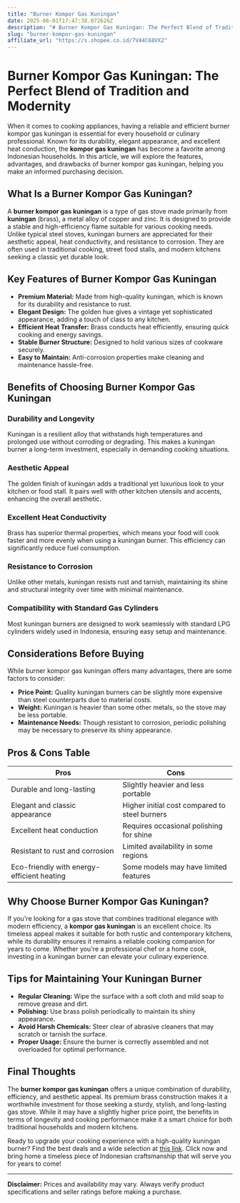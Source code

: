 ```yaml
---
title: "Burner Kompor Gas Kuningan"
date: 2025-06-01T17:47:38.072626Z
description: "# Burner Kompor Gas Kuningan: The Perfect Blend of Tradition and Modernity..."
slug: "burner-kompor-gas-kuningan"
affiliate_url: "https://s.shopee.co.id/7V44C68VX2"
---
```

# Burner Kompor Gas Kuningan: The Perfect Blend of Tradition and Modernity

When it comes to cooking appliances, having a reliable and efficient burner kompor gas kuningan is essential for every household or culinary professional. Known for its durability, elegant appearance, and excellent heat conduction, the **kompor gas kuningan** has become a favorite among Indonesian households. In this article, we will explore the features, advantages, and drawbacks of burner kompor gas kuningan, helping you make an informed purchasing decision.

## What Is a Burner Kompor Gas Kuningan?

A **burner kompor gas kuningan** is a type of gas stove made primarily from **kuningan** (brass), a metal alloy of copper and zinc. It is designed to provide a stable and high-efficiency flame suitable for various cooking needs. Unlike typical steel stoves, kuningan burners are appreciated for their aesthetic appeal, heat conductivity, and resistance to corrosion. They are often used in traditional cooking, street food stalls, and modern kitchens seeking a classic yet durable look.

## Key Features of Burner Kompor Gas Kuningan

- **Premium Material:** Made from high-quality kuningan, which is known for its durability and resistance to rust.
- **Elegant Design:** The golden hue gives a vintage yet sophisticated appearance, adding a touch of class to any kitchen.
- **Efficient Heat Transfer:** Brass conducts heat efficiently, ensuring quick cooking and energy savings.
- **Stable Burner Structure:** Designed to hold various sizes of cookware securely.
- **Easy to Maintain:** Anti-corrosion properties make cleaning and maintenance hassle-free.

## Benefits of Choosing Burner Kompor Gas Kuningan

### Durability and Longevity

Kuningan is a resilient alloy that withstands high temperatures and prolonged use without corroding or degrading. This makes a kuningan burner a long-term investment, especially in demanding cooking situations.

### Aesthetic Appeal

The golden finish of kuningan adds a traditional yet luxurious look to your kitchen or food stall. It pairs well with other kitchen utensils and accents, enhancing the overall aesthetic.

### Excellent Heat Conductivity

Brass has superior thermal properties, which means your food will cook faster and more evenly when using a kuningan burner. This efficiency can significantly reduce fuel consumption.

### Resistance to Corrosion

Unlike other metals, kuningan resists rust and tarnish, maintaining its shine and structural integrity over time with minimal maintenance.

### Compatibility with Standard Gas Cylinders

Most kuningan burners are designed to work seamlessly with standard LPG cylinders widely used in Indonesia, ensuring easy setup and maintenance.

## Considerations Before Buying

While burner kompor gas kuningan offers many advantages, there are some factors to consider:

- **Price Point:** Quality kuningan burners can be slightly more expensive than steel counterparts due to material costs.
- **Weight:** Kuningan is heavier than some other metals, so the stove may be less portable.
- **Maintenance Needs:** Though resistant to corrosion, periodic polishing may be necessary to preserve its shiny appearance.

## Pros & Cons Table

| Pros                                          | Cons                                              |
|-----------------------------------------------|--------------------------------------------------|
| Durable and long-lasting                     | Slightly heavier and less portable             |
| Elegant and classic appearance                | Higher initial cost compared to steel burners  |
| Excellent heat conduction                     | Requires occasional polishing for shine      |
| Resistant to rust and corrosion               | Limited availability in some regions          |
| Eco-friendly with energy-efficient heating   | Some models may have limited features         |

## Why Choose Burner Kompor Gas Kuningan?

If you're looking for a gas stove that combines traditional elegance with modern efficiency, a **kompor gas kuningan** is an excellent choice. Its timeless appeal makes it suitable for both rustic and contemporary kitchens, while its durability ensures it remains a reliable cooking companion for years to come. Whether you're a professional chef or a home cook, investing in a kuningan burner can elevate your culinary experience.

## Tips for Maintaining Your Kuningan Burner

- **Regular Cleaning:** Wipe the surface with a soft cloth and mild soap to remove grease and dirt.
- **Polishing:** Use brass polish periodically to maintain its shiny appearance.
- **Avoid Harsh Chemicals:** Steer clear of abrasive cleaners that may scratch or tarnish the surface.
- **Proper Usage:** Ensure the burner is correctly assembled and not overloaded for optimal performance.

## Final Thoughts

The **burner kompor gas kuningan** offers a unique combination of durability, efficiency, and aesthetic appeal. Its premium brass construction makes it a worthwhile investment for those seeking a sturdy, stylish, and long-lasting gas stove. While it may have a slightly higher price point, the benefits in terms of longevity and cooking performance make it a smart choice for both traditional households and modern kitchens.

Ready to upgrade your cooking experience with a high-quality kuningan burner? Find the best deals and a wide selection at [this link](https://s.shopee.co.id/7V44C68VX2). Click now and bring home a timeless piece of Indonesian craftsmanship that will serve you for years to come!

---

**Disclaimer:** Prices and availability may vary. Always verify product specifications and seller ratings before making a purchase.
